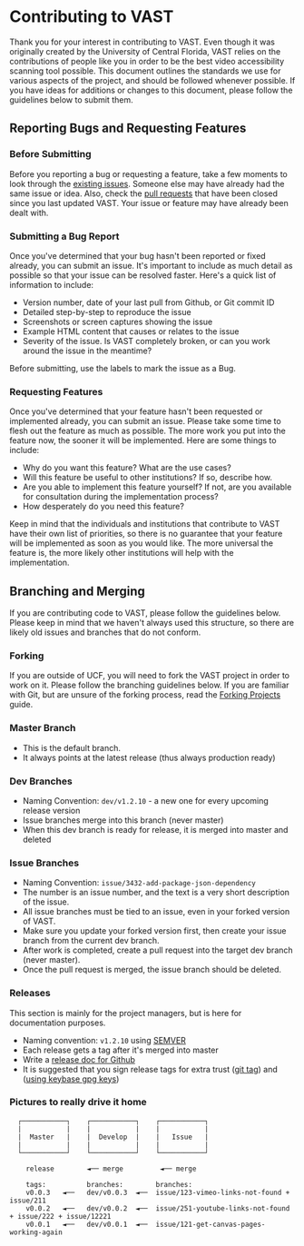 # Contributing to VAST

Thank you for your interest in contributing to VAST.  Even though it was originally created by the University of Central Florida, VAST relies on the contributions of people like you in order to be the best video accessibility scanning tool possible.  This document outlines the standards we use for various aspects of the project, and should be followed whenever possible.  If you have ideas for additions or changes to this document, please follow the guidelines below to submit them.

## Reporting Bugs and Requesting Features

### Before Submitting

Before you reporting a bug or requesting a feature, take a few moments to look through the [existing issues](https://github.com/ucfopen/VAST/issues).  Someone else may have already had the same issue or idea.  Also, check the [pull requests](https://github.com/ucfopen/VAST/pulls) that have been closed since you last updated VAST.  Your issue or feature may have already been dealt with.

### Submitting a Bug Report

Once you've determined that your bug hasn't been reported or fixed already, you can submit an issue.  It's important to include as much detail as possible so that your issue can be resolved faster.  Here's a quick list of information to include:

* Version number, date of your last pull from Github, or Git commit ID
* Detailed step-by-step to reproduce the issue
* Screenshots or screen captures showing the issue
* Example HTML content that causes or relates to the issue
* Severity of the issue.  Is VAST completely broken, or can you work around the issue in the meantime?

Before submitting, use the labels to mark the issue as a Bug.

### Requesting Features

Once you've determined that your feature hasn't been requested or implemented already, you can submit an issue.  Please take some time to flesh out the feature as much as possible.  The more work you put into the feature now, the sooner it will be implemented.  Here are some things to include:

* Why do you want this feature?  What are the use cases?
* Will this feature be useful to other institutions?  If so, describe how.
* Are you able to implement this feature yourself?  If not, are you available for consultation during the implementation process?
* How desperately do you need this feature?

Keep in mind that the individuals and institutions that contribute to VAST have their own list of priorities, so there is no guarantee that your feature will be implemented as soon as you would like.  The more universal the feature is, the more likely other institutions will help with the implementation.

## Branching and Merging

If you are contributing code to VAST, please follow the guidelines below.  Please keep in mind that we haven't always used this structure, so there are likely old issues and branches that do not conform.

### Forking

If you are outside of UCF, you will need to fork the VAST project in order to work on it.  Please follow the branching guidelines below.  If you are familiar with Git, but are unsure of the forking process, read the [Forking Projects](https://guides.github.com/activities/forking/) guide.

### Master Branch

* This is the default branch.
* It always points at the latest release (thus always production ready)

### Dev Branches

* Naming Convention: `dev/v1.2.10` - a new one for every upcoming release version
* Issue branches merge into this branch (never master)
* When this dev branch is ready for release, it is merged into master and deleted

### Issue Branches

* Naming Convention: `issue/3432-add-package-json-dependency`
* The number is an issue number, and the text is a very short description of the issue.
* All issue branches must be tied to an issue, even in your forked version of VAST.
* Make sure you update your forked version first, then create your issue branch from the current dev branch.
* After work is completed, create a pull request into the target dev branch (never master).
* Once the pull request is merged, the issue branch should be deleted.

### Releases

This section is mainly for the project managers, but is here for documentation purposes.

* Naming convention: `v1.2.10` using [SEMVER](http://semver.org/)
* Each release gets a tag after it's merged into master
* Write a [release doc for Github](https://help.github.com/articles/creating-releases/)
* It is suggested that you sign release tags for extra trust ([git tag](https://git-scm.com/book/tr/v2/Git-Tools-Signing-Your-Work)) and ([using keybase gpg keys](https://***REMOVED***/snippets/103))


### Pictures to really drive it home
```
  ┌───────────┐    ┌───────────┐    ┌───────────┐
  |           |    |           |    |           |
  |  Master   |    |  Develop  |    |   Issue   |
  |           |    |           |    |           |
  └───────────┘    └───────────┘    └───────────┘

    release        ◄── merge         ◄── merge

  	tags:          branches:        branches:
    v0.0.3   ◄──   dev/v0.0.3  ◄──  issue/123-vimeo-links-not-found + issue/211
    v0.0.2   ◄──   dev/v0.0.2  ◄──  issue/251-youtube-links-not-found + issue/222 + issue/12221
    v0.0.1   ◄──   dev/v0.0.1  ◄──  issue/121-get-canvas-pages-working-again

```
